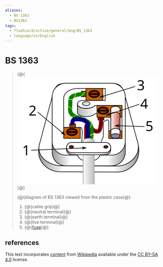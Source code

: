 ```yaml
---
aliases:
  - BS 1363
  - BS1363
tags:
  - flashcard/active/general/eng/BS_1363
  - language/in/English
---
```


# BS 1363

> {@{![diagram of BS 1363](../../archives/Wikimedia%20Commons/Three%20pin%20mains%20plug%20(UK).svg)}@}
>
> {@{diagram of BS 1363 viewed from the plastic case}@}
>
> 1. {@{cable grip}@}
> 2. {@{neutral terminal}@}
> 3. {@{earth terminal}@}
> 4. {@{live terminal}@}
> 5. {@{[fuse](fuse%20(electrical).md)}@} <!--SR:!2027-12-31,1134,310!2025-12-25,637,290!2028-07-03,1351,330!2025-02-18,501,330!2025-02-19,502,330!2030-04-14,1970,350!2025-02-23,505,330-->

## references

This text incorporates [content](https://en.wikipedia.org/wiki/BS_1363) from [Wikipedia](Wikipedia.md) available under the [CC BY-SA 4.0](https://creativecommons.org/licenses/by-sa/4.0/) license.
